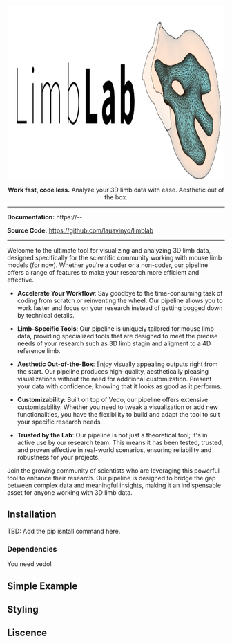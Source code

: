 <!-- ![Alt text](assets/logo.png "LimbLab") -->
<div style="text-align: center;">
  <img src="assets/header.png" alt="Alt text" height="400">
    <p><strong>Work fast, code less.</strong> Analyze your 3D limb data with ease. Aesthetic out of the box.</p>
</div>



---------
**Documentation:** https://--

**Source Code:** https://github.com/lauavinyo/limblab

---------

Welcome to the ultimate tool for visualizing and analyzing 3D limb data, designed specifically for the scientific community working with mouse limb models (for now). Whether you're a coder or a non-coder, our pipeline offers a range of features to make your research more efficient and effective.

- **Accelerate Your Workflow**: Say goodbye to the time-consuming task of coding from scratch or reinventing the wheel. Our pipeline allows you to work faster and focus on your research instead of getting bogged down by technical details.

- **Limb-Specific Tools**: Our pipeline is uniquely tailored for mouse limb data, providing specialized tools that are designed to meet the precise needs of your research such as 3D limb stagin and aligment to a 4D reference limb. 

- **Aesthetic Out-of-the-Box**: Enjoy visually appealing outputs right from the start. Our pipeline produces high-quality, aesthetically pleasing visualizations without the need for additional customization. Present your data with confidence, knowing that it looks as good as it performs.

- **Customizability**: Built on top of Vedo, our pipeline offers extensive customizability. Whether you need to tweak a visualization or add new functionalities, you have the flexibility to build and adapt the tool to suit your specific research needs.

- **Trusted by the Lab**: Our pipeline is not just a theoretical tool; it's in active use by our research team. This means it has been tested, trusted, and proven effective in real-world scenarios, ensuring reliability and robustness for your projects.

Join the growing community of scientists who are leveraging this powerful tool to enhance their research. Our pipeline is designed to bridge the gap between complex data and meaningful insights, making it an indispensable asset for anyone working with 3D limb data.

## Installation

TBD: Add the pip isntall command here. 

### Dependencies
You need vedo!

## Simple Example


## Styling 


## Liscence